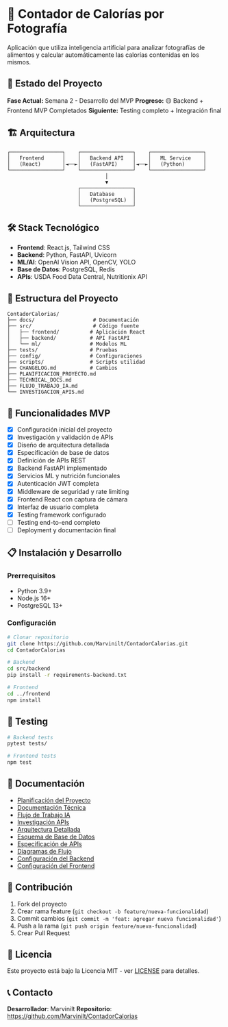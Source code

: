 # 📸 Contador de Calorías por Fotografía

Aplicación que utiliza inteligencia artificial para analizar fotografías de alimentos y calcular automáticamente las calorías contenidas en los mismos.

## 🚀 Estado del Proyecto

**Fase Actual:** Semana 2 - Desarrollo del MVP
**Progreso:** 🟡 Backend + Frontend MVP Completados
**Siguiente:** Testing completo + Integración final

## 🏗️ Arquitectura

```
┌─────────────────┐    ┌─────────────────┐    ┌─────────────────┐
│   Frontend      │    │   Backend API   │    │   ML Service    │
│   (React)       │◄──►│   (FastAPI)     │◄──►│   (Python)      │
└─────────────────┘    └─────────────────┘    └─────────────────┘
                                │
                                ▼
                       ┌─────────────────┐
                       │   Database      │
                       │   (PostgreSQL)  │
                       └─────────────────┘
```

## 🛠️ Stack Tecnológico

- **Frontend**: React.js, Tailwind CSS
- **Backend**: Python, FastAPI, Uvicorn
- **ML/AI**: OpenAI Vision API, OpenCV, YOLO
- **Base de Datos**: PostgreSQL, Redis
- **APIs**: USDA Food Data Central, Nutritionix API

## 📁 Estructura del Proyecto

```
ContadorCalorias/
├── docs/                   # Documentación
├── src/                    # Código fuente
│   ├── frontend/          # Aplicación React
│   ├── backend/           # API FastAPI
│   └── ml/                # Modelos ML
├── tests/                 # Pruebas
├── config/                # Configuraciones
├── scripts/               # Scripts utilidad
├── CHANGELOG.md           # Cambios
├── PLANIFICACION_PROYECTO.md
├── TECHNICAL_DOCS.md
├── FLUJO_TRABAJO_IA.md
└── INVESTIGACION_APIS.md
```

## 🎯 Funcionalidades MVP

- [x] Configuración inicial del proyecto
- [x] Investigación y validación de APIs
- [x] Diseño de arquitectura detallada
- [x] Especificación de base de datos
- [x] Definición de APIs REST
- [x] Backend FastAPI implementado
- [x] Servicios ML y nutrición funcionales
- [x] Autenticación JWT completa
- [x] Middleware de seguridad y rate limiting
- [x] Frontend React con captura de cámara
- [x] Interfaz de usuario completa
- [x] Testing framework configurado
- [ ] Testing end-to-end completo
- [ ] Deployment y documentación final

## 📋 Instalación y Desarrollo

### Prerrequisitos
- Python 3.9+
- Node.js 16+
- PostgreSQL 13+

### Configuración
```bash
# Clonar repositorio
git clone https://github.com/Marvinilt/ContadorCalorias.git
cd ContadorCalorias

# Backend
cd src/backend
pip install -r requirements-backend.txt

# Frontend
cd ../frontend
npm install
```

## 🧪 Testing

```bash
# Backend tests
pytest tests/

# Frontend tests
npm test
```

## 📖 Documentación

- [Planificación del Proyecto](PLANIFICACION_PROYECTO.md)
- [Documentación Técnica](TECHNICAL_DOCS.md)
- [Flujo de Trabajo IA](FLUJO_TRABAJO_IA.md)
- [Investigación APIs](INVESTIGACION_APIS.md)
- [Arquitectura Detallada](ARQUITECTURA_DETALLADA.md)
- [Esquema de Base de Datos](ESQUEMA_BASE_DATOS.md)
- [Especificación de APIs](API_SPECIFICATION.md)
- [Diagramas de Flujo](DIAGRAMAS_FLUJO.md)
- [Configuración del Backend](docs/BACKEND_SETUP.md)
- [Configuración del Frontend](docs/FRONTEND_SETUP.md)

## 🤝 Contribución

1. Fork del proyecto
2. Crear rama feature (`git checkout -b feature/nueva-funcionalidad`)
3. Commit cambios (`git commit -m 'feat: agregar nueva funcionalidad'`)
4. Push a la rama (`git push origin feature/nueva-funcionalidad`)
5. Crear Pull Request

## 📄 Licencia

Este proyecto está bajo la Licencia MIT - ver [LICENSE](LICENSE) para detalles.

## 📞 Contacto

**Desarrollador**: Marvinilt
**Repositorio**: https://github.com/Marvinilt/ContadorCalorias